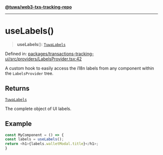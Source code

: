 [**@tuwa/web3-txs-tracking-repo**](../../../../README.md)

***

# useLabels()

> **useLabels**(): [`TuwaLabels`](../../type-aliases/TuwaLabels.md)

Defined in: [packages/transactions-tracking-ui/src/providers/LabelsProvider.tsx:42](https://github.com/TuwaIO/web3-transactions-tracking/blob/c87bb81c0dc080f98f542d784eb666c2213977c9/packages/transactions-tracking-ui/src/providers/LabelsProvider.tsx#L42)

A custom hook to easily access the i18n labels from any component
within the `LabelsProvider` tree.

## Returns

[`TuwaLabels`](../../type-aliases/TuwaLabels.md)

The complete object of UI labels.

## Example

```ts
const MyComponent = () => {
const labels = useLabels();
return <h1>{labels.walletModal.title}</h1>;
}
```
